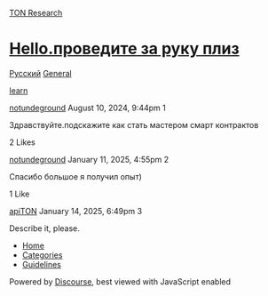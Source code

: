 [TON Research](/)

# [Hello.проведите за руку плиз](/t/hello/30032)

[Русский](/c/ru/general/50)  [General](/c/ru/general/50) 

[learn](https://tonresear.ch/tag/learn)

    

[notundeground](https://tonresear.ch/u/notundeground)  August 10, 2024, 9:44pm  1

Здравствуйте.подскажите как стать мастером смарт контрактов

  2 Likes

[notundeground](https://tonresear.ch/u/notundeground) January 11, 2025, 4:55pm  2

Спасибо большое я получил опыт)

  1 Like

[apiTON](https://tonresear.ch/u/apiTON) January 14, 2025, 6:49pm  3

Describe it, please.

 

*   [Home](/)
*   [Categories](/categories)
*   [Guidelines](/guidelines)

Powered by [Discourse](https://www.discourse.org), best viewed with JavaScript enabled